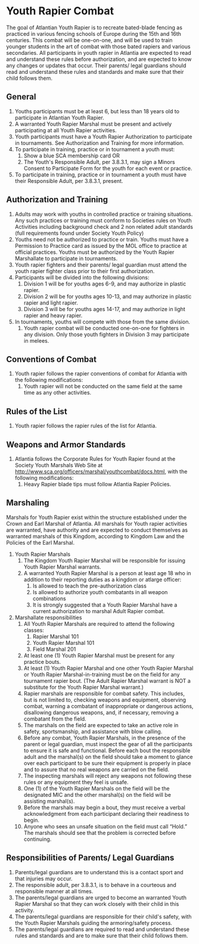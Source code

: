 # Youth Rapier Combat

The goal of Atlantian Youth Rapier is to recreate bated-blade fencing as practiced in various fencing schools of Europe during the 15th and 16th centuries. This combat will be one-on-one, and will be used to train younger students in the art of combat with those bated rapiers and various secondaries.  All participants in youth rapier in Atlantia are expected to read and understand these rules before authorization, and are expected to know any changes or updates that occur. Their parents/ legal guardians should read and understand these rules and standards and make sure that their child follows them.

## General
1.  Youths participants must be at least 6, but less than 18 years old to participate in Atlantian Youth Rapier.
2. A warranted Youth Rapier Marshal must be present and actively participating at all Youth Rapier activities.
3. Youth participants must have a Youth Rapier Authorization to participate in tournaments. See Authorization and Training for more information.
4. To participate in training, practice or in tournament a youth must:
    1. Show a blue SCA membership card OR
    2. The Youth's Responsible Adult, per 3.8.3.1, may sign a Minors Consent to Participate Form for the youth for each event or practice.
5. To participate in training, practice or in tournament a youth must have their Responsible Adult, per 3.8.3.1, present.

## Authorization and Training
1. Adults may work with youths in controlled practice or training situations. Any such practices or training must conform to Societies rules on Youth Activities including background check and 2 non related adult standards (full requirements found under Society Youth Policy)
2. Youths need not be authorized to practice or train. Youths must have a Permission to Practice card as issued by the MOL office to practice at official practices. Youths must be authorized by the Youth Rapier Marshallate to participate in tournaments.
3. Youth rapier fighters and their parents/ legal guardian must attend the youth rapier fighter class prior to their first authorization.
4. Participants will be divided into the following divisions:
    1. Division 1 will be for youths ages 6-9, and may authorize in plastic rapier.
    2. Division 2 will be for youths ages 10-13, and may authorize in plastic rapier and light rapier.
    3. Division 3 will be for youths ages 14-17, and may authorize in light rapier and heavy rapier.
5. In tournaments, youths will compete with those from the same division.
    1. Youth rapier combat will be conducted one-on-one for fighters in any division. Only those youth fighters in Division 3 may participate in melees.

## Conventions of Combat
1. Youth rapier follows the rapier conventions of combat for Atlantia with the following modifications:
    1. Youth rapier will not be conducted on the same field at the same time as any other activities.

## Rules of the List
1. Youth rapier follows the rapier rules of the list for Atlantia.

## Weapons and Armor Standards
1. Atlantia follows the Corporate Rules for Youth Rapier found at the Society Youth Marshals Web Site at http://www.sca.org/officers/marshal/youthcombat/docs.html, with the following modifications:
    1. Heavy Rapier blade tips must follow Atlantia Rapier Policies.

## Marshaling
Marshals for Youth Rapier exist within the structure established under the Crown and Earl Marshal of Atlantia. All marshals for Youth rapier activities are warranted, have authority and are expected to conduct themselves as warranted marshals of this Kingdom, according to Kingdom Law and the Policies of the Earl Marshal.

1. Youth Rapier Marshals
    1. The Kingdom Youth Rapier Marshal will be responsible for issuing Youth Rapier Marshal warrants.
    2. A warranted Youth Rapier Marshal is a person at least age 18 who in addition to their reporting duties as a kingdom or atlarge officer:
        1. Is allowed to teach the pre-authorization class
        2. Is allowed to authorize youth combatants in all weapon combinations
        3. It is strongly suggested that a Youth Rapier Marshal have a current authorization to marshal Adult Rapier combat.
2. Marshallate responsibilities
    1. All Youth Rapier Marshals are required to attend the following classes:
        1. Rapier Marshal 101
        2. Youth Rapier Marshal 101
        3. Field Marshal 201
    2. At least one (1) Youth Rapier Marshal must be present for any practice bouts.
    3. At least (1) Youth Rapier Marshal and one other Youth Rapier Marshal or Youth Rapier Marshal-in-training must be on the field for any tournament rapier bout. (The Adult Rapier Marshal warrant is NOT a substitute for the Youth Rapier Marshal warrant.)
    4. Rapier marshals are responsible for combat safety. This includes, but is not limited to, checking weapons and equipment, observing combat, warning a combatant of inappropriate or dangerous actions, disallowing dangerous weapons, and, if necessary, removing a combatant from the field.
    5. The marshals on the field are expected to take an active role in safety, sportsmanship, and assistance with blow calling.
    6. Before any combat, Youth Rapier Marshals, in the presence of the parent or legal guardian, must inspect the gear of all the participants to ensure it is safe and functional. Before each bout the responsible adult and the marshal(s) on the field should take a moment to glance over each participant to be sure their equipment is properly in place and to assure that no real weapons are carried on the field.
    7. The inspecting marshals will reject any weapons not following these rules or any equipment they feel is unsafe.
    8. One (1) of the Youth Rapier Marshals on the field will be the designated MIC and the other marshal(s) on the field will be assisting marshal(s).
    9. Before the marshals may begin a bout, they must receive a verbal acknowledgment from each participant declaring their readiness to begin.
    10. Anyone who sees an unsafe situation on the field must call “Hold.” The marshals should see that the problem is corrected before continuing.

## Responsibilities of Parents/ Legal Guardians
1. Parents/legal guardians are to understand this is a contact sport and that injuries may occur.
2. The responsible adult, per 3.8.3.1, is to behave in a courteous and responsible manner at all times.
3. The parents/legal guardians are urged to become an warranted Youth Rapier Marshal so that they can work closely with their child in this activity.
4. The parents/legal guardians are responsible for their child's safety, with the Youth Rapier Marshals guiding the armoring/safety process.
5. The parents/legal guardians are required to read and understand these rules and standards and are to make sure that their child follows them.
